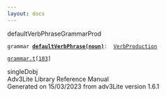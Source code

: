 ```yaml
---
layout: docs
---
```

<span class="title">defaultVerbPhrase</span><span class="type">GrammarProd</span>

`grammar `**[`defaultVerbPhrase(noun)`](../object/defaultVerbPhrase(noun).html)**` :   `[`VerbProduction`](../object/VerbProduction.html)

[`grammar.t`](../file/grammar.t.html)`[`[`103`](../source/grammar.t.html#103)`]`



singleDobj  
Adv3Lite Library Reference Manual  
Generated on 15/03/2023 from adv3Lite version 1.6.1


